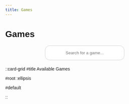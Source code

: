 ```yaml
---
title: Games
---
```


# Games

<input type="text" id="searchInput" class="search-input" placeholder="Search for a game...">

::card-grid
#title
Available Games

#root
:ellipsis

#default
<div id="gamesList" class="games-list"></div>
<script>
async function loadGames() {
    try {
        const response = await fetch('games.json');
        const games = await response.json();
        const gamesList = document.getElementById('gamesList');

        games.sort((a, b) => a.name.localeCompare(b.name));

        games.forEach(game => {
            createGameCard(game);
        });
    } catch (error) {
        console.error('Error loading games:', error);
    }
}

function createGameCard(game) {
    const gamesList = document.getElementById('gamesList');
    const cardGrid = document.querySelector('.card-grid #default');

    const card = document.createElement('div');
    card.className = 'card';
    
    const title = document.createElement('h3');
    title.className = 'card-title';
    title.textContent = game.name;
    card.appendChild(title);

    const description = document.createElement('p');
    description.className = 'card-description';
    description.textContent = game.description || '';
    card.appendChild(description);

    cardGrid.appendChild(card);
    gamesList.appendChild(card);

    card.addEventListener('click', () => showIframe(game.path));
}

function showIframe(path) {
    const iframeContainer = document.getElementById('iframeContainer');
    const iframe = document.getElementById('gameIframe');
    const backgroundOverlay = document.getElementById('backgroundOverlay');

    iframe.src = `/${path}`;
    iframeContainer.style.display = 'block';
    backgroundOverlay.style.display = 'block';
}

function hideIframe() {
    const iframeContainer = document.getElementById('iframeContainer');
    const backgroundOverlay = document.getElementById('backgroundOverlay');

    iframeContainer.style.display = 'none';
    document.getElementById('gameIframe').src = '';
    backgroundOverlay.style.display = 'none';
}

function toggleFullscreen() {
    const iframe = document.getElementById('gameIframe');
    if (iframe.requestFullscreen) {
        iframe.requestFullscreen();
    } else if (iframe.mozRequestFullScreen) {
        iframe.mozRequestFullScreen();
    } else if (iframe.webkitRequestFullscreen) {
        iframe.webkitRequestFullscreen();
    } else if (iframe.msRequestFullscreen) {
        iframe.msRequestFullscreen();
    }
}

window.onload = loadGames;
</script>
::

<div id="backgroundOverlay" class="background-overlay hidden"></div>
<div id="iframeContainer" class="iframe-container hidden">
    <iframe id="gameIframe" class="game-iframe"></iframe>
    <div class="iframe-controls">
        <button class="iframe-button" onclick="hideIframe()">&lt;</button>
        <button class="iframe-button" onclick="toggleFullscreen()">⛶</button>
    </div>
</div>

<style>
  body {
    font-family: 'Quicksand', sans-serif;
  }

  .search-input {
    margin: 20px auto;
    padding: 15px;
    width: 50%;
    text-align: center;
    border: 1px solid #ccc;
    border-radius: 15px;
    display: block;
  }

  .games-list {
    display: flex;
    flex-wrap: wrap;
    justify-content: center;
    list-style: none;
    padding: 0;
    gap: 20px;
  }

  .card {
    width: 200px;
    padding: 15px;
    background: #fff;
    border: 1px solid #eee;
    border-radius: 10px;
    box-shadow: 0 2px 4px rgba(0, 0, 0, 0.1);
    text-align: center;
    cursor: pointer;
    transition: transform 0.2s;
  }

  .card:hover {
    transform: scale(1.05);
  }

  .card-title {
    font-size: 1.2em;
    margin-bottom: 10px;
  }

  .card-description {
    font-size: 0.9em;
    color: #666;
  }

  .background-overlay {
    position: fixed;
    top: 0;
    left: 0;
    width: 100%;
    height: 100%;
    background: rgba(0, 0, 0, 0.5);
    z-index: 1000;
  }

  .iframe-container {
    position: fixed;
    top: 50%;
    left: 50%;
    transform: translate(-50%, -50%);
    width: 80%;
    height: 80%;
    background: #fff;
    border-radius: 10px;
    overflow: hidden;
    z-index: 1001;
  }

  .game-iframe {
    width: 100%;
    height: calc(100% - 40px);
    border: none;
  }

  .iframe-controls {
    display: flex;
    justify-content: space-between;
    align-items: center;
    height: 40px;
    background: #007bff;
    color: #fff;
  }

  .iframe-button {
    background: none;
    border: none;
    color: #fff;
    font-size: 1.5em;
    cursor: pointer;
    padding: 0 20px;
  }

  .hidden {
    display: none;
  }
</style>